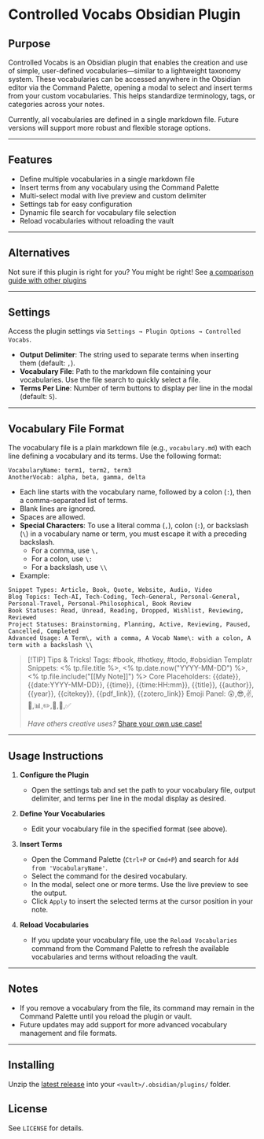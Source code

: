 # Controlled Vocabs Obsidian Plugin

## Purpose

Controlled Vocabs is an Obsidian plugin that enables the creation and use of simple, user-defined vocabularies—similar to a lightweight taxonomy system. These vocabularies can be accessed anywhere in the Obsidian editor via the Command Palette, opening a modal to select and insert terms from your custom vocabularies. This helps standardize terminology, tags, or categories across your notes.

Currently, all vocabularies are defined in a single markdown file. Future versions will support more robust and flexible storage options.

---

## Features

- Define multiple vocabularies in a single markdown file
- Insert terms from any vocabulary using the Command Palette
- Multi-select modal with live preview and custom delimiter
- Settings tab for easy configuration
- Dynamic file search for vocabulary file selection
- Reload vocabularies without reloading the vault

---

## Alternatives

Not sure if this plugin is right for you?  You might be right!
See [a comparison guide with other plugins](ControlledVocabs_Comparison_For_Users.md)

---

## Settings

Access the plugin settings via `Settings → Plugin Options → Controlled Vocabs`.

- **Output Delimiter**: The string used to separate terms when inserting them (default: `,`).
- **Vocabulary File**: Path to the markdown file containing your vocabularies. Use the file search to quickly select a file.
- **Terms Per Line**: Number of term buttons to display per line in the modal (default: `5`).

---

## Vocabulary File Format

The vocabulary file is a plain markdown file (e.g., `vocabulary.md`) with each line defining a vocabulary and its terms. Use the following format:

```
VocabularyName: term1, term2, term3
AnotherVocab: alpha, beta, gamma, delta
```

- Each line starts with the vocabulary name, followed by a colon (`:`), then a comma-separated list of terms.
- Blank lines are ignored.
- Spaces are allowed.
- **Special Characters**: To use a literal comma (`,`), colon (`:`), or backslash (`\`) in a vocabulary name or term, you must escape it with a preceding backslash.
  - For a comma, use `\,`
  - For a colon, use `\:`
  - For a backslash, use `\\`
- Example:

```
Snippet Types: Article, Book, Quote, Website, Audio, Video
Blog Topics: Tech-AI, Tech-Coding, Tech-General, Personal-General, Personal-Travel, Personal-Philosophical, Book Review
Book Statuses: Read, Unread, Reading, Dropped, Wishlist, Reviewing, Reviewed
Project Statuses: Brainstorming, Planning, Active, Reviewing, Paused, Cancelled, Completed
Advanced Usage: A Term\, with a comma, A Vocab Name\: with a colon, A term with a backslash \\
```


> [!TIP] Tips & Tricks!
> Tags: #book, #hotkey, #todo, #obsidian
> Templatr Snippets: <% tp.file.title %>, <% tp.date.now("YYYY-MM-DD") %>, <% tp.file.include("[[My Note]]") %>
> Core Placeholders: {{date}}, {{date:YYYY-MM-DD}}, {{time}}, {{time:HH:mm}}, {{title}}, {{author}}, {{year}}, {{citekey}}, {{pdf_link}}, {{zotero_link}} 
> Emoji Panel: 😲,😎,✌️,📅,📊,✏️,📌,📍,✅
> 
> *Have others creative uses?*  [Share your own use case!](https://github.com/wdsmith-lab/obsidian-controlled-vocabs/discussions/categories/show-and-tell)


---

## Usage Instructions

1. **Configure the Plugin**
   - Open the settings tab and set the path to your vocabulary file, output delimiter, and terms per line in the modal display as desired.

2. **Define Your Vocabularies**
   - Edit your vocabulary file in the specified format (see above).

3. **Insert Terms**
   - Open the Command Palette (`Ctrl+P` or `Cmd+P`) and search for `Add from 'VocabularyName'`.
   - Select the command for the desired vocabulary.
   - In the modal, select one or more terms. Use the live preview to see the output.
   - Click `Apply` to insert the selected terms at the cursor position in your note.

4. **Reload Vocabularies**
   - If you update your vocabulary file, use the `Reload Vocabularies` command from the Command Palette to refresh the available vocabularies and terms without reloading the vault.

---

## Notes

- If you remove a vocabulary from the file, its command may remain in the Command Palette until you reload the plugin or vault.
- Future updates may add support for more advanced vocabulary management and file formats.

---

## Installing
Unzip the [latest release](https://github.com/wdsmith-lab/obsidian-controlled-vocabs/releases/latest) into your `<vault>/.obsidian/plugins/` folder.

## License

See `LICENSE` for details.

